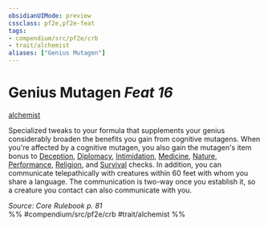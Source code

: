 ```yaml
---
obsidianUIMode: preview
cssclass: pf2e,pf2e-feat
tags:
- compendium/src/pf2e/crb
- trait/alchemist
aliases: ["Genius Mutagen"]
---
```

# Genius Mutagen  *Feat 16*  
[alchemist](Reference/Rules/Traits/alchemist.md "Alchemist Class Trait")  


Specialized tweaks to your formula that supplements your genius considerably broaden the benefits you gain from cognitive mutagens. When you're affected by a cognitive mutagen, you also gain the mutagen's item bonus to [Deception](skills.md#Deception), [Diplomacy](skills.md#Diplomacy), [Intimidation](skills.md#Intimidation), [Medicine](skills.md#Medicine), [Nature](skills.md#Nature), [Performance](skills.md#Performance), [Religion](skills.md#Religion), and [Survival](skills.md#Survival) checks. In addition, you can communicate telepathically with creatures within 60 feet with whom you share a language. The communication is two-way once you establish it, so a creature you contact can also communicate with you.

*Source: Core Rulebook p. 81*  
%% #compendium/src/pf2e/crb #trait/alchemist %%